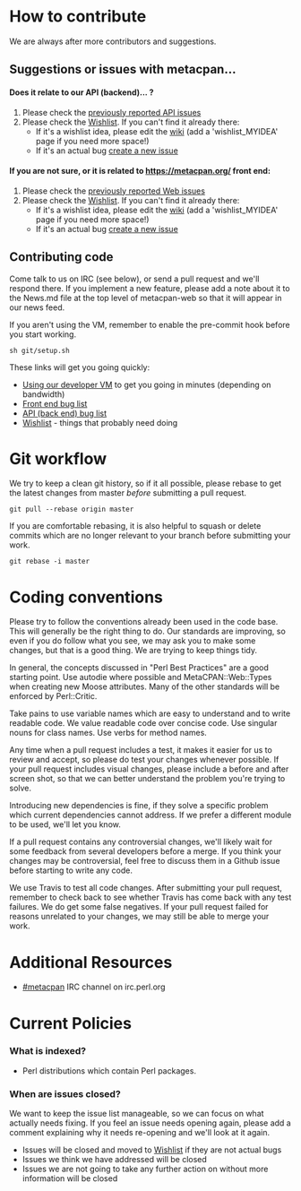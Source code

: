 # How to contribute

We are always after more contributors and suggestions.

## Suggestions or issues with metacpan...

#### Does it relate to our API (backend)... ?

 1. Please check the [previously reported API issues](https://github.com/CPAN-API/cpan-api/issues)
 2. Please check the [Wishlist](https://github.com/CPAN-API/cpan-api/wiki/Wishlist).  If you can't find it already there:
    * If it's a wishlist idea, please edit the [wiki](https://github.com/CPAN-API/cpan-api/wiki/Wishlist) (add a 'wishlist_MYIDEA' page if you need more space!)
    * If it's an actual bug [create a new issue](https://github.com/CPAN-API/cpan-api/issues/new)

#### If you are not sure, or it is related to https://metacpan.org/ front end:

 1. Please check the [previously reported Web issues](https://github.com/CPAN-API/metacpan-web/issues)
 2. Please check the [Wishlist](https://github.com/CPAN-API/cpan-api/wiki/Wishlist). If you can't find it already there:
    * If it's a wishlist idea, please edit the [wiki](https://github.com/CPAN-API/cpan-api/wiki/Wishlist) (add a 'wishlist_MYIDEA' page if you need more space!)
    * If it's an actual bug [create a new issue](https://github.com/CPAN-API/metacpan-web/issues/new)

## Contributing code

Come talk to us on IRC (see below), or send a pull request and we'll respond
there.  If you implement a new feature, please add a note about it to the
News.md file at the top level of metacpan-web so that it will appear in our
news feed.

If you aren't using the VM, remember to enable the pre-commit hook before you start working.

    sh git/setup.sh

These links will get you going quickly:

  * [Using our developer VM](https://github.com/CPAN-API/metacpan-developer) to get you going in minutes (depending on bandwidth)
  * [Front end bug list](https://github.com/CPAN-API/metacpan-web/issues)
  * [API (back end) bug list](https://github.com/CPAN-API/cpan-api/issues)
  * [Wishlist](https://github.com/CPAN-API/cpan-api/wiki/Wishlist) - things that probably need doing

# Git workflow

We try to keep a clean git history, so if it all possible, please rebase to get
the latest changes from master _before_ submitting a pull request.

    git pull --rebase origin master

If you are comfortable rebasing, it is also helpful to squash or delete commits
which are no longer relevant to your branch before submitting your work.

    git rebase -i master

# Coding conventions

Please try to follow the conventions already been used in the code base.  This
will generally be the right thing to do.  Our standards are improving, so even
if you do follow what you see, we may ask you to make some changes, but that is
a good thing.  We are trying to keep things tidy.

In general, the concepts discussed in "Perl Best Practices" are a good starting
point.  Use autodie where possible and MetaCPAN::Web::Types when creating new
Moose attributes.  Many of the other standards will be enforced by Perl::Critic.

Take pains to use variable names which are easy to understand and to write
readable code.  We value readable code over concise code.  Use singular nouns
for class names.  Use verbs for method names.

Any time when a pull request includes a test, it makes it easier for us to
review and accept, so please do test your changes whenever possible.  If your
pull request includes visual changes, please include a before and after screen
shot, so that we can better understand the problem you're trying to solve.

Introducing new dependencies is fine, if they solve a specific problem which
current dependencies cannot address.  If we prefer a different module to be used,
we'll let you know.

If a pull request contains any controversial changes, we'll likely wait for some
feedback from several developers before a merge.  If you think your changes may
be controversial, feel free to discuss them in a Github issue before starting to
write any code.

We use Travis to test all code changes.  After submitting your pull request,
remember to check back to see whether Travis has come back with any test
failures.  We do get some false negatives.  If your pull request failed for
reasons unrelated to your changes, we may still be able to merge your work.

# Additional Resources

  * [\#metacpan](http://widget01.mibbit.com/?autoConnect=true&server=irc.perl.org&channel=%23metacpan&nick=) IRC channel on irc.perl.org

# Current Policies

### What is indexed?

 * Perl distributions which contain Perl packages.

### When are issues closed?

We want to keep the issue list manageable, so we can focus on what actually
needs fixing.  If you feel an issue needs opening again, please add a comment
explaining why it needs re-opening and we'll look at it again.

 * Issues will be closed and moved to [Wishlist](https://github.com/CPAN-API/cpan-api/wiki/Wishlist) if they are not actual bugs
 * Issues we think we have addressed will be closed
 * Issues we are not going to take any further action on without more information will be closed
